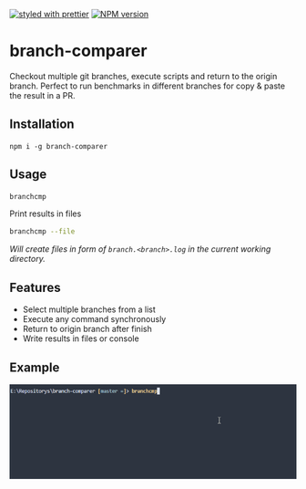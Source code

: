 [![styled with prettier](https://img.shields.io/badge/styled_with-prettier-ff69b4.svg)](#badge)
[![NPM version](https://img.shields.io/npm/v/branch-comparer.svg?style=flat)](https://www.npmjs.com/package/branch-comparer)
# branch-comparer
Checkout multiple git branches, execute scripts and return to the origin branch.
Perfect to run benchmarks in different branches for copy & paste the result in a PR.

## Installation
```
npm i -g branch-comparer
```
## Usage

```sh
branchcmp
```
Print results in files
```sh
branchcmp --file
```
_Will create files in form of `branch.<branch>.log` in the current working directory._

## Features

- Select multiple branches from a list
- Execute any command synchronously
- Return to origin branch after finish
- Write results in files or console

## Example

![example](https://github.com/StarpTech/branch-comparer/blob/master/branchcmp.gif "Example branchcmp")
